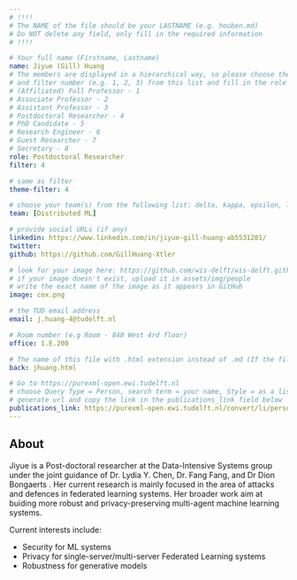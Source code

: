 ```yaml
---
# !!!!
# The NAME of the file should be your LASTNAME (e.g. houben.md)
# Do NOT delete any field, only fill in the required information
# !!!! 

# Your full name (Firstname, Lastname)
name: Jiyue (Gill) Huang
# The members are displayed in a hierarchical way, so please choose the role (e.g. Full Professor, Assistant Professor etc) 
# and filter number (e.g. 1, 2, 3) from this list and fill in the role and filter from below:
# (Affiliated) Full Professor - 1
# Associate Professor - 2
# Assistant Professor - 3
# Postdoctoral Researcher - 4
# PhD Candidate - 5
# Research Engineer - 6 
# Guest Researcher - 7
# Secretary - 8
role: Postdoctoral Researcher
filter: 4

# same as filter
theme-filter: 4

# choose your team(s) from the following list: delta, kappa, epsilon, lambda, cel
team: [Distributed ML]

# provide social URLs (if any)
linkedin: https://www.linkedin.com/in/jiyue-gill-huang-ab5531281/
twitter: 
github: https://github.com/GillHuang-Xtler

# look for your image here: https://github.com/wis-delft/wis-delft.github.io/tree/master/assets/img/people 
# if your image doesn't exist, upload it in assets/img/people 
# write the exact name of the image as it appears in GitHub  
image: cox.png

# the TUD email address
email: j.huang-4@tudelft.nl

# Room number (e.g Room - 840 West 4rd floor)
office: 1.E.200

# The name of this file with .html extension instead of .md (If the filename is ionescu.md, the "back" field will be ionescu.html)
back: jhuang.html

# Go to https://purexml-open.ewi.tudelft.nl 
# choose Query Type = Person, search term = your name, Style = as a list
# generate url and copy the link in the publications_link field below
publications_link: https://purexml-open.ewi.tudelft.nl/convert/li/persons/c4e4228d-0bf2-4e3f-88f3-56d0c89e0336
---
```


## About

Jiyue is a Post-doctoral researcher at the Data-Intensive Systems group under the joint guidance of Dr. Lydia Y. Chen, Dr. Fang Fang, and Dr Dion Bongaerts .
Her current research is mainly focused in the area of attacks and defences in federated learning systems. Her broader work aim at buiding more robust and privacy-preserving multi-agent machine learning systems.

Current interests include:

- Security for ML systems 
- Privacy for single-server/multi-server Federated Learning systems
- Robustness for generative models
